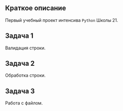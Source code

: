 ## Краткое описание

Первый учебный проект интенсива `Python` Школы 21.

## Задача 1

Валидация строки.

## Задача 2

Обработка строки.

## Задача 3

Работа с файлом.
